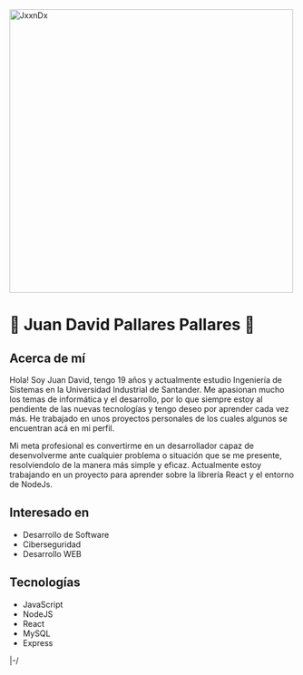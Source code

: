<img src="https://github.com/user-attachments/assets/76c306fb-5590-4eb1-a334-cd91f66752bf" alt="JxxnDx" width="500"/>

# 👾 Juan David Pallares Pallares 👾

## Acerca de mí
Hola! Soy Juan David, tengo 19 años y actualmente estudio Ingeniería de Sistemas en la Universidad Industrial de Santander. Me apasionan mucho los temas de informática y el desarrollo, por lo que siempre estoy al pendiente de las nuevas tecnologías y tengo deseo por aprender cada vez más. He trabajado en unos proyectos personales de los cuales algunos se encuentran acá en mi perfil. 

Mi meta profesional es convertirme en un desarrollador capaz de desenvolverme ante cualquier problema o situación que se me presente, resolviendolo de la manera más simple y eficaz. Actualmente estoy trabajando en un proyecto para aprender sobre la librería React y el entorno de NodeJs.

## Interesado en
- Desarrollo de Software
- Ciberseguridad 
- Desarrollo WEB 

## Tecnologías
- JavaScript 
- NodeJS 
- React
- MySQL
- Express


|-/
<!--
**JxxnDx/JxxnDx** is a ✨ _special_ ✨ repository because its `README.md` (this file) appears on your GitHub profile.

Here are some ideas to get you started:

- 🔭 I’m currently working on ...
- 🌱 I’m currently learning ...
- 👯 I’m looking to collaborate on ...
- 🤔 I’m looking for help with ...
- 💬 Ask me about ...
- 📫 How to reach me: ...
- 😄 Pronouns: ...
- ⚡ Fun fact: ...
-->
